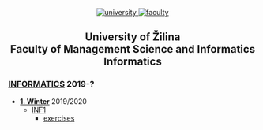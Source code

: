<div align="center">
	<a href="https://www.uniza.sk/index.php/en/" target="_blank">
		<img src="https://img.shields.io/badge/university-University%20of%20Žilina-2B3A65.svg" alt="university">
	</a>
	<a href="https://www.fri.uniza.sk/en/" target="_blank">
		<img src="https://img.shields.io/badge/faculty-Faculty%20of%20Management%20Science%20and%20Informatics-FECE50.svg" alt="faculty">
	</a>
</div>

<h2 align="center">
	University of Žilina<br>Faculty of Management Science and Informatics<br>Informatics
</h2>

### [INFORMATICS](https://github.com/benkosa/UNIZA-FRI) 2019-?
* **[1. Winter](https://github.com/benkosa/UNIZA-FRI/tree/master/1TERM)** 2019/2020
	* [INF1](https://github.com/benkosa/UNIZA-FRI/tree/master/1TERM/inf1)
		* [exercises](https://github.com/benkosa/UNIZA-FRI/tree/master/1TERM/inf1/exercises)
